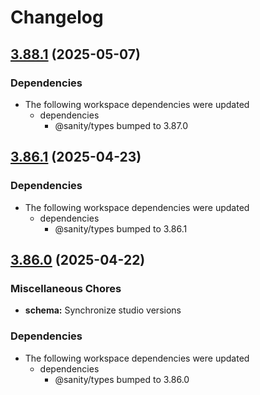 # Changelog

## [3.88.1](https://github.com/sanity-io/sanity/compare/v3.86.1...v3.88.1) (2025-05-07)


### Dependencies

* The following workspace dependencies were updated
  * dependencies
    * @sanity/types bumped to 3.87.0

## [3.86.1](https://github.com/sanity-io/sanity/compare/v3.86.0...v3.86.1) (2025-04-23)


### Dependencies

* The following workspace dependencies were updated
  * dependencies
    * @sanity/types bumped to 3.86.1

## [3.86.0](https://github.com/sanity-io/sanity/compare/schema-v3.85.1...schema-v3.86.0) (2025-04-22)


### Miscellaneous Chores

* **schema:** Synchronize studio versions


### Dependencies

* The following workspace dependencies were updated
  * dependencies
    * @sanity/types bumped to 3.86.0

